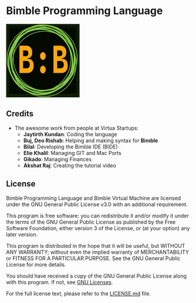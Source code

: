 # Bimble Programming Language

<img src="./assets/logo.png" alt="Bimble logo" width="200">

## Credits

- The awesome work from people at Virtua Startups:
  - **Jaytirth Kundan**: Coding the language
  - **Buj, Deo Rishab**: Helping and making syntax for **Bimble**
  - **Bilal**: Developing the Bimble IDE (BIDE)
  - **Elie Khalil**: Managing GIT and Mac Ports
  - **Gikado**: Managing Finances
  - **Akshat Raj**: Creating the tutorial video

## License

Bimble Programming Language and Bimble Virtual Machine are licensed under the GNU General Public License v3.0 with an additional requirement.

This program is free software: you can redistribute it and/or modify it under the terms of the GNU General Public License as published by the Free Software Foundation, either version 3 of the License, or (at your option) any later version.

This program is distributed in the hope that it will be useful, but WITHOUT ANY WARRANTY; without even the implied warranty of MERCHANTABILITY or FITNESS FOR A PARTICULAR PURPOSE. See the GNU General Public License for more details.

You should have received a copy of the GNU General Public License along with this program. If not, see [GNU Licenses](https://www.gnu.org/licenses/gpl-3.0.en.html).

For the full license text, please refer to the [LICENSE.md](LICENSE.md) file.
